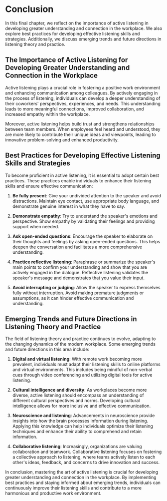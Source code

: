 # Conclusion

In this final chapter, we reflect on the importance of active listening in developing greater understanding and connection in the workplace. We also explore best practices for developing effective listening skills and strategies. Additionally, we discuss emerging trends and future directions in listening theory and practice.

The Importance of Active Listening for Developing Greater Understanding and Connection in the Workplace
-------------------------------------------------------------------------------------------------------

Active listening plays a crucial role in fostering a positive work environment and enhancing communication among colleagues. By actively engaging in the process of listening, individuals can develop a deeper understanding of their coworkers' perspectives, experiences, and needs. This understanding leads to more meaningful connections, improved collaboration, and increased empathy within the workplace.

Moreover, active listening helps build trust and strengthens relationships between team members. When employees feel heard and understood, they are more likely to contribute their unique ideas and viewpoints, leading to innovative problem-solving and enhanced productivity.

Best Practices for Developing Effective Listening Skills and Strategies
-----------------------------------------------------------------------

To become proficient in active listening, it is essential to adopt certain best practices. These practices enable individuals to enhance their listening skills and ensure effective communication:

1. **Be fully present**: Give your undivided attention to the speaker and avoid distractions. Maintain eye contact, use appropriate body language, and demonstrate genuine interest in what they have to say.

2. **Demonstrate empathy**: Try to understand the speaker's emotions and perspective. Show empathy by validating their feelings and providing support when needed.

3. **Ask open-ended questions**: Encourage the speaker to elaborate on their thoughts and feelings by asking open-ended questions. This helps deepen the conversation and facilitates a more comprehensive understanding.

4. **Practice reflective listening**: Paraphrase or summarize the speaker's main points to confirm your understanding and show that you are actively engaged in the dialogue. Reflective listening validates the speaker's message and demonstrates that you value their input.

5. **Avoid interrupting or judging**: Allow the speaker to express themselves fully without interruption. Avoid making premature judgments or assumptions, as it can hinder effective communication and understanding.

Emerging Trends and Future Directions in Listening Theory and Practice
----------------------------------------------------------------------

The field of listening theory and practice continues to evolve, adapting to the changing dynamics of the modern workplace. Some emerging trends and future directions in this area include:

1. **Digital and virtual listening**: With remote work becoming more prevalent, individuals must adapt their listening skills to online platforms and virtual environments. This includes being mindful of non-verbal cues through video conferencing and utilizing digital tools for active listening.

2. **Cultural intelligence and diversity**: As workplaces become more diverse, active listening should encompass an understanding of different cultural perspectives and norms. Developing cultural intelligence allows for more inclusive and effective communication.

3. **Neuroscience and listening**: Advancements in neuroscience provide insights into how the brain processes information during listening. Applying this knowledge can help individuals optimize their listening techniques and enhance their ability to comprehend and retain information.

4. **Collaborative listening**: Increasingly, organizations are valuing collaboration and teamwork. Collaborative listening focuses on fostering a collective approach to listening, where teams actively listen to each other's ideas, feedback, and concerns to drive innovation and success.

In conclusion, mastering the art of active listening is crucial for developing greater understanding and connection in the workplace. By implementing best practices and staying informed about emerging trends, individuals can continuously improve their listening skills and contribute to a more harmonious and productive work environment.